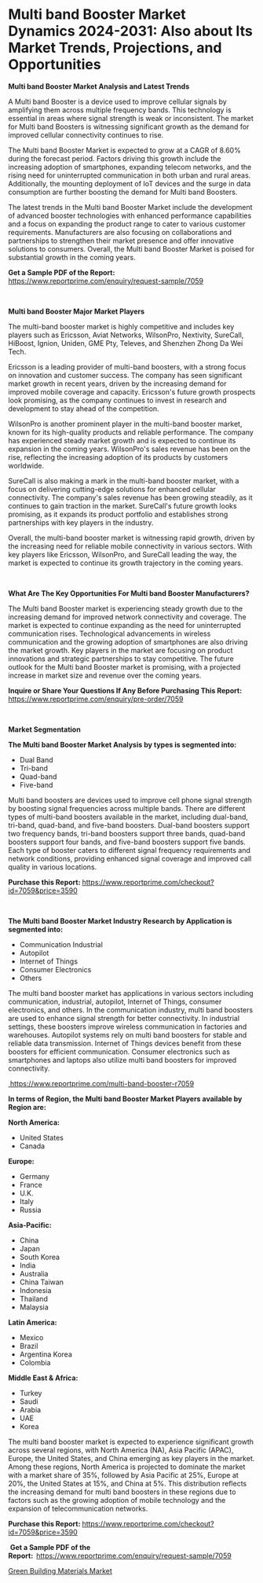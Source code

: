 <p><h1>Multi band Booster Market Dynamics 2024-2031: Also about Its Market Trends, Projections, and Opportunities</h1></p><p><strong>Multi band Booster Market Analysis and Latest Trends</strong></p>
<p><p>A Multi band Booster is a device used to improve cellular signals by amplifying them across multiple frequency bands. This technology is essential in areas where signal strength is weak or inconsistent. The market for Multi band Boosters is witnessing significant growth as the demand for improved cellular connectivity continues to rise. </p><p>The Multi band Booster Market is expected to grow at a CAGR of 8.60% during the forecast period. Factors driving this growth include the increasing adoption of smartphones, expanding telecom networks, and the rising need for uninterrupted communication in both urban and rural areas. Additionally, the mounting deployment of IoT devices and the surge in data consumption are further boosting the demand for Multi band Boosters.</p><p>The latest trends in the Multi band Booster Market include the development of advanced booster technologies with enhanced performance capabilities and a focus on expanding the product range to cater to various customer requirements. Manufacturers are also focusing on collaborations and partnerships to strengthen their market presence and offer innovative solutions to consumers. Overall, the Multi band Booster Market is poised for substantial growth in the coming years.</p></p>
<p><strong>Get a Sample PDF of the Report:&nbsp;</strong> <a href="https://www.reportprime.com/enquiry/request-sample/7059">https://www.reportprime.com/enquiry/request-sample/7059</a></p>
<p>&nbsp;</p>
<p><strong>Multi band Booster Major Market Players</strong></p>
<p><p>The multi-band booster market is highly competitive and includes key players such as Ericsson, Aviat Networks, WilsonPro, Nextivity, SureCall, HiBoost, Ignion, Uniden, GME Pty, Televes, and Shenzhen Zhong Da Wei Tech. </p><p>Ericsson is a leading provider of multi-band boosters, with a strong focus on innovation and customer success. The company has seen significant market growth in recent years, driven by the increasing demand for improved mobile coverage and capacity. Ericsson's future growth prospects look promising, as the company continues to invest in research and development to stay ahead of the competition.</p><p>WilsonPro is another prominent player in the multi-band booster market, known for its high-quality products and reliable performance. The company has experienced steady market growth and is expected to continue its expansion in the coming years. WilsonPro's sales revenue has been on the rise, reflecting the increasing adoption of its products by customers worldwide.</p><p>SureCall is also making a mark in the multi-band booster market, with a focus on delivering cutting-edge solutions for enhanced cellular connectivity. The company's sales revenue has been growing steadily, as it continues to gain traction in the market. SureCall's future growth looks promising, as it expands its product portfolio and establishes strong partnerships with key players in the industry.</p><p>Overall, the multi-band booster market is witnessing rapid growth, driven by the increasing need for reliable mobile connectivity in various sectors. With key players like Ericsson, WilsonPro, and SureCall leading the way, the market is expected to continue its growth trajectory in the coming years.</p></p>
<p>&nbsp;</p>
<p><strong>What Are The Key Opportunities For Multi band Booster Manufacturers?</strong></p>
<p><p>The Multi band Booster market is experiencing steady growth due to the increasing demand for improved network connectivity and coverage. The market is expected to continue expanding as the need for uninterrupted communication rises. Technological advancements in wireless communication and the growing adoption of smartphones are also driving the market growth. Key players in the market are focusing on product innovations and strategic partnerships to stay competitive. The future outlook for the Multi band Booster market is promising, with a projected increase in market size and revenue over the coming years.</p></p>
<p><strong>Inquire or Share Your Questions If Any Before Purchasing This Report:</strong> <a href="https://www.reportprime.com/enquiry/pre-order/7059">https://www.reportprime.com/enquiry/pre-order/7059</a></p>
<p>&nbsp;</p>
<p><strong>Market Segmentation</strong></p>
<p><strong>The Multi band Booster Market Analysis by types is segmented into:</strong></p>
<p><ul><li>Dual Band</li><li>Tri-band</li><li>Quad-band</li><li>Five-band</li></ul></p>
<p><p>Multi band boosters are devices used to improve cell phone signal strength by boosting signal frequencies across multiple bands. There are different types of multi-band boosters available in the market, including dual-band, tri-band, quad-band, and five-band boosters. Dual-band boosters support two frequency bands, tri-band boosters support three bands, quad-band boosters support four bands, and five-band boosters support five bands. Each type of booster caters to different signal frequency requirements and network conditions, providing enhanced signal coverage and improved call quality in various locations.</p></p>
<p><strong>Purchase this Report:&nbsp;</strong><a href="https://www.reportprime.com/checkout?id=7059&price=3590">https://www.reportprime.com/checkout?id=7059&price=3590</a></p>
<p>&nbsp;</p>
<p><strong>The Multi band Booster Market Industry Research by Application is segmented into:</strong></p>
<p><ul><li>Communication Industrial</li><li>Autopilot</li><li>Internet of Things</li><li>Consumer Electronics</li><li>Others</li></ul></p>
<p><p>The multi band booster market has applications in various sectors including communication, industrial, autopilot, Internet of Things, consumer electronics, and others. In the communication industry, multi band boosters are used to enhance signal strength for better connectivity. In industrial settings, these boosters improve wireless communication in factories and warehouses. Autopilot systems rely on multi band boosters for stable and reliable data transmission. Internet of Things devices benefit from these boosters for efficient communication. Consumer electronics such as smartphones and laptops also utilize multi band boosters for improved connectivity.</p></p>
<p><a href="https://www.reportprime.com/multi-band-booster-r7059">&nbsp;https://www.reportprime.com/multi-band-booster-r7059</a></p>
<p><strong>In terms of Region, the Multi band Booster Market Players available by Region are:</strong></p>
<p>
    <p> <strong> North America: </strong>
        <ul>
            <li>United States</li>
            <li>Canada</li>
        </ul>
        </p> 
    <p> <strong> Europe: </strong>
        <ul>
            <li>Germany</li>
            <li>France</li>
            <li>U.K.</li>
            <li>Italy</li>
            <li>Russia</li>
        </ul>
        </p> 
    <p> <strong> Asia-Pacific: </strong>
        <ul>
            <li>China</li>
            <li>Japan</li>
            <li>South Korea</li>
            <li>India</li>
            <li>Australia</li>
            <li>China Taiwan</li>
            <li>Indonesia</li>
            <li>Thailand</li>
            <li>Malaysia</li>
        </ul>
        </p> 
    <p> <strong> Latin America: </strong>
        <ul>
            <li>Mexico</li>
            <li>Brazil</li>
            <li>Argentina Korea</li>
            <li>Colombia</li>
        </ul>
        </p> 
    <p> <strong> Middle East & Africa: </strong>
        <ul>
            <li>Turkey</li>
            <li>Saudi</li>
            <li>Arabia</li>
            <li>UAE</li>
            <li>Korea</li>
        </ul>
    </p>
    </p>
<p><p>The multi band booster market is expected to experience significant growth across several regions, with North America (NA), Asia Pacific (APAC), Europe, the United States, and China emerging as key players in the market. Among these regions, North America is projected to dominate the market with a market share of 35%, followed by Asia Pacific at 25%, Europe at 20%, the United States at 15%, and China at 5%. This distribution reflects the increasing demand for multi band boosters in these regions due to factors such as the growing adoption of mobile technology and the expansion of telecommunication networks.</p></p>
<p><strong>Purchase this Report: </strong><a href="https://www.reportprime.com/checkout?id=7059&price=3590">https://www.reportprime.com/checkout?id=7059&price=3590</a></p>
<p>&nbsp;<strong>Get a Sample PDF of the Report:&nbsp;&nbsp;</strong><a href="https://www.reportprime.com/enquiry/request-sample/7059">https://www.reportprime.com/enquiry/request-sample/7059</a></p>
<p><strong></strong></p>
<p><p><a href="https://natural-crush-b99.notion.site/Green-Building-Materials-Market-Size-and-Examines-its-Market-Scope-with-a-Primary-Focus-on-Growth--1947a6b452f34792a4cb834996ea6445">Green Building Materials Market</a></p></p>